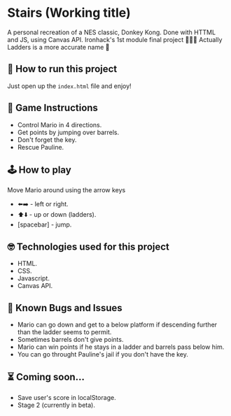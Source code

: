 # Stairs (Working title)
A personal recreation of a NES classic, Donkey Kong. Done with HTTML and JS, using Canvas API. Ironhack's 1st module final project 👨🏻‍💻
Actually Ladders is a more accurate name 🤯

## 🚀 How to run this project
Just open up the `index.html` file and enjoy!

## 🤔 Game Instructions
* Control Mario in 4 directions.
* Get points by jumping over barrels.
* Don't forget the key.
* Rescue Pauline.

## 🕹 How to play
Move Mario around using the arrow keys
- ⬅️➡️ - left or right.
- ⬆️⬇️ - up or down (ladders).
- [spacebar] - jump.

## 🤓 Technologies used for this project
 - HTML.
 - CSS.
 - Javascript.
 - Canvas API.

 ## 👾 Known Bugs and Issues
- Mario can go down and get to a below platform if descending further than the ladder seems to permit.
- Sometimes barrels don't give points.
- Mario can win points if he stays in a ladder and barrels pass below him.
- You can go throught Pauline's jail if you don't have the key.

 ## ⏳ Coming soon...
- Save user's score in localStorage.
- Stage 2 (currently in beta).
